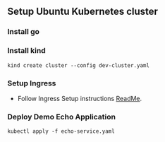 ## Setup Ubuntu Kubernetes cluster

### Install go



### Install kind

```
kind create cluster --config dev-cluster.yaml
```

### Setup Ingress
- Follow Ingress Setup instructions [ReadMe](./ingress/readme.md).

### Deploy Demo Echo Application
```
kubectl apply -f echo-service.yaml
```